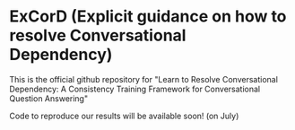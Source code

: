 # ExCorD (Explicit guidance on how to resolve Conversational Dependency)

This is the official github repository for "Learn to Resolve Conversational Dependency: A Consistency Training Framework for Conversational Question Answering"

Code to reproduce our results will be available soon! (on July)